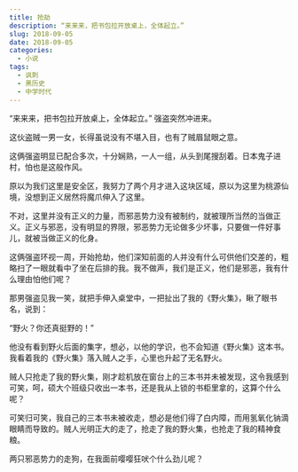 ```yaml
---
title: 抢劫
description: “来来来，把书包拉开放桌上，全体起立。”
slug: 2018-09-05
date: 2018-09-05
categories:
  - 小说
tags:
  - 讽刺
  - 黑历史
  - 中学时代
---
```


“来来来，把书包拉开放桌上，全体起立。” 强盗突然冲进来。

这伙盗贼一男一女，长得虽说没有不堪入目，也有了贼眉鼠眼之意。

这俩强盗明显已配合多次，十分娴熟，一人一组，从头到尾搜刮着。日本鬼子进村，怕也是这般作风。

原以为我们这里是安全区，我努力了两个月才进入这块区域，原以为这里为桃源仙境，没想到正义居然将魔爪伸入了这里。

不对，这里并没有正义的力量，而邪恶势力没有被制约，就被理所当然的当做正义。正义与邪恶，没有明显的界限，邪恶势力无论做多少坏事，只要做一件好事儿，就被当做正义的化身。

这俩强盗环视一周，开始抢劫，他们深知前面的人并没有什么可供他们交差的，粗略扫了一眼就看中了坐在后排的我。我不做声，我们是正义，他们是邪恶，我有什么理由怕他们呢？

那男强盗见我一笑，就把手伸入桌堂中，一把扯出了我的《野火集》，瞅了眼书名，说到：

“野火？你还真挺野的！”

他没有看到野火后面的集字，想必，以他的学识，也不会知道《野火集》这本书。我看着我的《野火集》落入贼人之手，心里也升起了无名野火。

贼人只抢走了我的野火集，刚才趁机放在窗台上的三本书并未被发现，这令我感到可笑，呵，硕大个班级只收出一本书，还是我从上锁的书柜里拿的，这算个什么呢？

可笑归可笑，我自己的三本书未被收走，想必是他们得了白内障，而用氢氧化钠滴眼睛而导致的。贼人光明正大的走了，抢走了我的野火集，也抢走了我的精神食粮。

两只邪恶势力的走狗，在我面前嘤嘤狂吠个什么劲儿呢？
